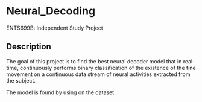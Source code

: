 # Neural_Decoding
ENTS699B: Independent Study Project

## Description
The goal of this project is to find the best neural decoder model that in real-time, continuously performs binary classification of the existence of the fine movement on a continuous data stream of neural activities extracted from the subject.

The model is found by using on the dataset.
